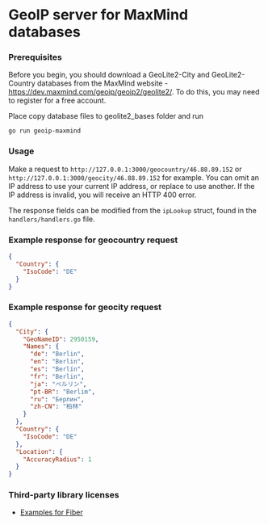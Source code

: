 # GeoIP server for MaxMind databases

### Prerequisites
Before you begin, you should download a GeoLite2-City and GeoLite2-Country databases from the MaxMind website - https://dev.maxmind.com/geoip/geoip2/geolite2/. 
To do this, you may need to register for a free account.

Place copy database files to geolite2_bases folder and run

```
go run geoip-maxmind
```

### Usage
Make a request to `http://127.0.0.1:3000/geocountry/46.88.89.152` or `http://127.0.0.1:3000/geocity/46.88.89.152` for example. 
You can omit an IP address to use your current IP address, or replace to use another. If the IP address is invalid, you will receive an HTTP 400 error.

The response fields can be modified from the `ipLookup` struct, found in the `handlers/handlers.go` file.

### Example response for geocountry request
```json
{
  "Country": {
    "IsoCode": "DE"
  }
}
```
### Example response for geocity request

```json
{
  "City": {
    "GeoNameID": 2950159,
    "Names": {
      "de": "Berlin",
      "en": "Berlin",
      "es": "Berlín",
      "fr": "Berlin",
      "ja": "ベルリン",
      "pt-BR": "Berlim",
      "ru": "Берлин",
      "zh-CN": "柏林"
    }
  },
  "Country": {
    "IsoCode": "DE"
  },
  "Location": {
    "AccuracyRadius": 1
  }
}
```

### Third-party library licenses
- [Examples for Fiber](https://github.com/gofiber/recipes/blob/master/LICENSE)
